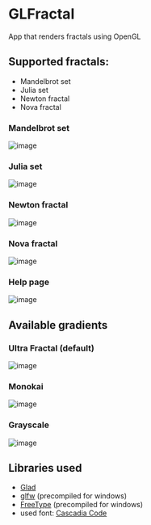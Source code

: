 # GLFractal
App that renders fractals using OpenGL
## Supported fractals:
- Mandelbrot set
- Julia set
- Newton fractal
- Nova fractal
### Mandelbrot set
![image](https://user-images.githubusercontent.com/46282097/151607444-bc8c281e-98bc-42f5-a9ca-2bdfc0c8c80f.png)
### Julia set
![image](https://user-images.githubusercontent.com/46282097/151607498-84dd53ab-c9a4-45c6-97c5-8fbc5ad13aa4.png)
### Newton fractal
![image](https://user-images.githubusercontent.com/46282097/151607555-f0ddeca1-5dba-416f-82ab-aba72914f06b.png)
### Nova fractal
![image](https://user-images.githubusercontent.com/46282097/155191717-ec2ec72f-4924-4e3a-9487-3badeda6b6d6.png)
### Help page
![image](https://user-images.githubusercontent.com/46282097/151577734-e1331e1e-2293-41ac-a982-3271fae741ee.png)
## Available gradients
### Ultra Fractal (default)
![image](https://user-images.githubusercontent.com/46282097/151606342-43e458a2-2f7c-4c1b-a53d-d64be7a78540.png)
### Monokai
![image](https://user-images.githubusercontent.com/46282097/151606434-4a5298e3-7bd8-462e-9be2-733c59692339.png)
### Grayscale
![image](https://user-images.githubusercontent.com/46282097/151606492-a690e39b-4a14-4614-a419-14628263e8fa.png)
## Libraries used
- [Glad](https://glad.dav1d.de)
- [glfw](https://github.com/glfw/glfw) (precompiled for windows)
- [FreeType](https://freetype.org/index.html) (precompiled for windows)
- used font: [Cascadia Code](https://github.com/microsoft/cascadia-code)
